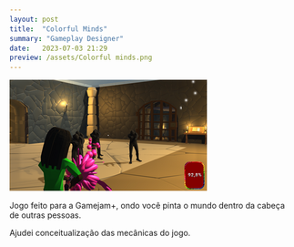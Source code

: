 ```yaml
---
layout: post
title:  "Colorful Minds"
summary: "Gameplay Designer"
date:   2023-07-03 21:29
preview: /assets/Colorful minds.png
---
```


![Picture 1](/assets/minds_gameplay.png)

Jogo feito para a Gamejam+, ondo você pinta o mundo dentro da cabeça de outras pessoas.

Ajudei conceitualização das mecânicas do jogo.
